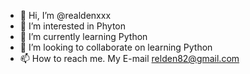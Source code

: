 - 👋 Hi, I’m @realdenxxx
- 👀 I’m interested in Phyton
- 🌱 I’m currently learning Python
- 💞️ I’m looking to collaborate on learning Python
- 📫 How to reach me. My E-mail relden82@gmail.com

<!---
realdenxxx/realdenxxx is a ✨ special ✨ repository because its `README.md` (this file) appears on your GitHub profile.
You can click the Preview link to take a look at your changes.
--->
